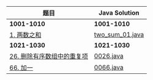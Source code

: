 
题目|Java Solution
--|--
**1001-1010**|**1001-1010**
[1. 两数之和](https://leetcode.cn/problems/two-sum/)|[two_sum_01.java](leetcode/1001-1010/java/two_sum_01.java)
**1021-1030**|**1021-1030**
[26. 删除有序数组中的重复项](https://leetcode.cn/problems/remove-duplicates-from-sorted-array/)|[0026.java](leetcode/1021-1030/java/0026.java)
[66. 加一](https://leetcode.cn/problems/plus-one/)|[0066.java](leetcode/1031-1040/java/0066.java)